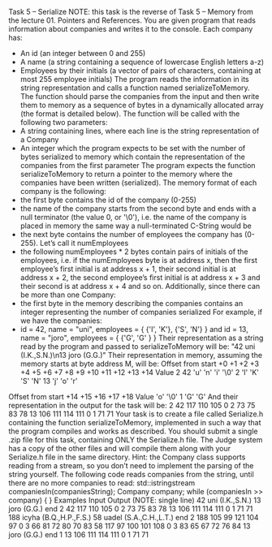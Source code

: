 Task 5 – Serialize
NOTE: this task is the reverse of Task 5 – Memory from the lecture 01. Pointers and References.
You are given program that reads information about companies and writes it to the console.
Each company has:
-	An id (an integer between 0 and 255)
-	A name (a string containing a sequence of lowercase English letters a-z)
-	Employees by their initials (a vector of pairs of characters, containing at most 255 employee initials)
The program reads the information in its string representation and calls a function named serializeToMemory. The function should parse the companies from the input and then write them to memory as a sequence of bytes in a dynamically allocated array (the format is detailed below). The function will be called with the following two parameters:
-	A string containing lines, where each line is the string representation of a Company
-	An integer which the program expects to be set with the number of bytes serialized to memory which contain the representation of the companies from the first parameter
The program expects the function serializeToMemory to return a pointer to the memory where the companies have been written (serialized).
The memory format of each company is the following:
-	the first byte contains the id of the company (0-255)
-	the name of the company starts from the second byte and ends with a null terminator (the value 0, or '\0'), i.e. the name of the company is placed in memory the same way a null-terminated C-String would be
-	the next byte contains the number of employees the company has (0-255). Let’s call it numEmployees
-	the following numEmployees * 2 bytes contain pairs of initials of the employees, i.e. if the numEmployees byte is at address x, then the first employee’s first initial is at address x + 1, their second initial is at address x + 2, the second employee’s first initial is at address x + 3 and their second is at address x + 4 and so on.
Additionally, since there can be more than one Company:
-	the first byte in the memory describing the companies contains an integer representing the number of companies serialized
For example, if we have the companies:
-	id = 42, name = "uni", employees = { {'I', 'K'}, {'S', 'N'} } and 
id = 13, name = "joro", employees = { {'G', 'G' } }
Their representation as a string read by the program and passed to serializeToMemory will be:
"42 uni (I.K.,S.N.)\n13 joro (G.G.)"
Their representation in memory, assuming the memory starts at byte address M, will be:
Offset from start	+0	+1	+2	+3	+4	+5	+6	+7	+8	+9	+10	+11	+12	+13	+14
Value	2	42	'u'	'n'	'i'	'\0'	2	'I'	'K'	'S'	'N'	13	'j'	'o'	'r'

Offset from start	+14	+15	+16	+17	+18
Value	'o'	'\0'	1	'G'	'G'
And their representation in the output for the task will be:
2 42 117 110 105 0 2 73 75 83 78 13 106 111 114 111 0 1 71 71
Your task is to create a file called Serialize.h containing the function serializeToMemory, implemented in such a way that the program compiles and works as described.
You should submit a single .zip file for this task, containing ONLY the Serialize.h file. The Judge system has a copy of the other files and will compile them along with your Serialize.h file in the same directory.
Hint: the Company class supports reading from a stream, so you don’t need to implement the parsing of the string yourself. The following code reads companies from the string, until there are no more companies to read:
std::istringstream companiesIn(companiesString);
Company company;
while (companiesIn >> company) { }
Examples
Input	Output (NOTE: single line)
42 uni (I.K.,S.N.)
13 joro (G.G.)
end	2 42 117 110 105 0 2 73 75 83 78 13 106 111 114 111 0 1 71 71
188 icyha (B.Q.,H.P.,F.S.)
58 uadel (S.A.,C.H.,L.T.)
end	2 188 105 99 121 104 97 0 3 66 81 72 80 70 83 58 117 97 100 101 108 0 3 83 65 67 72 76 84
13 joro (G.G.)
end	1 13 106 111 114 111 0 1 71 71


